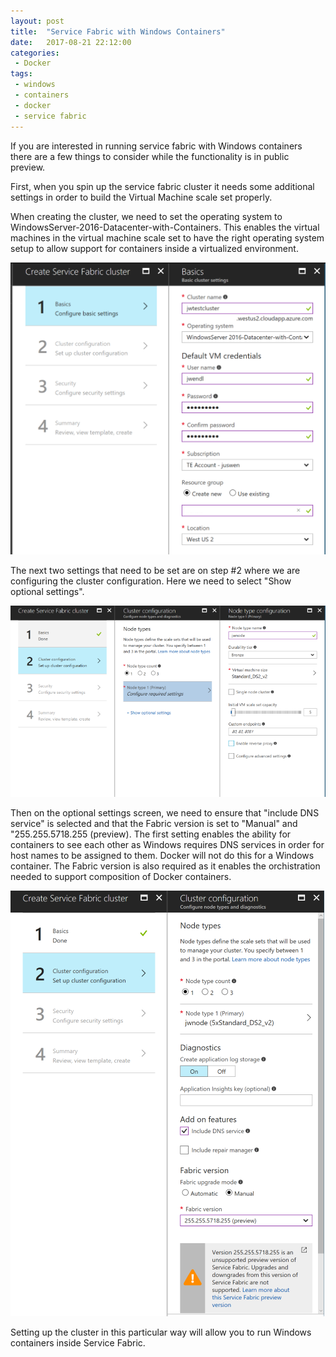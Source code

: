 ```yaml
---
layout: post
title:  "Service Fabric with Windows Containers"
date:   2017-08-21 22:12:00
categories:
 - Docker
tags:
 - windows
 - containers
 - docker
 - service fabric
---
```


If you are interested in running service fabric with Windows containers there are a few things to consider while the functionality is in public preview. 
&shy;

First, when you spin up the service fabric cluster it needs some additional settings in order to build the Virtual Machine scale set properly.

When creating the cluster, we need to set the operating system to WindowsServer-2016-Datacenter-with-Containers. This enables the virtual machines in the virtual machine scale set to have the right operating system setup to allow support for containers inside a virtualized environment.

![Cluster Screen #001](/images/ClusterScreen-001.png)

The next two settings that need to be set are on step #2 where we are configuring the cluster configuration. Here we need to select "Show optional settings".

![Cluster Screen #002](/images/ClusterScreen-002.png)

Then on the optional settings screen, we need to ensure that "include DNS service" is selected and that the Fabric version is set to "Manual" and "255.255.5718.255 (preview). The first setting enables the ability for containers to see each other as Windows requires DNS services in order for host names to be assigned to them. Docker will not do this for a Windows container. The Fabric version is also required as it enables the orchistration needed to support composition of Docker containers.

![Cluster Screen #003](/images/ClusterScreen-003.png)

Setting up the cluster in this particular way will allow you to run Windows containers inside Service Fabric.